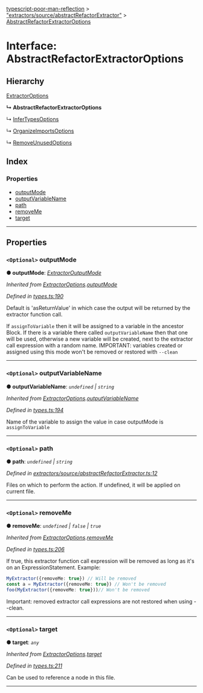 [typescript-poor-man-reflection](../README.md) > ["extractors/source/abstractRefactorExtractor"](../modules/_extractors_source_abstractrefactorextractor_.md) > [AbstractRefactorExtractorOptions](../interfaces/_extractors_source_abstractrefactorextractor_.abstractrefactorextractoroptions.md)

# Interface: AbstractRefactorExtractorOptions

## Hierarchy

 [ExtractorOptions](_types_.extractoroptions.md)

**↳ AbstractRefactorExtractorOptions**

↳  [InferTypesOptions](_extractors_source_infertypes_.infertypesoptions.md)

↳  [OrganizeImportsOptions](_extractors_source_organizeimports_.organizeimportsoptions.md)

↳  [RemoveUnusedOptions](_extractors_source_removeunused_.removeunusedoptions.md)

## Index

### Properties

* [outputMode](_extractors_source_abstractrefactorextractor_.abstractrefactorextractoroptions.md#outputmode)
* [outputVariableName](_extractors_source_abstractrefactorextractor_.abstractrefactorextractoroptions.md#outputvariablename)
* [path](_extractors_source_abstractrefactorextractor_.abstractrefactorextractoroptions.md#path)
* [removeMe](_extractors_source_abstractrefactorextractor_.abstractrefactorextractoroptions.md#removeme)
* [target](_extractors_source_abstractrefactorextractor_.abstractrefactorextractoroptions.md#target)

---

## Properties

<a id="outputmode"></a>

### `<Optional>` outputMode

**● outputMode**: *[ExtractorOutputMode](../modules/_types_.md#extractoroutputmode)*

*Inherited from [ExtractorOptions](_types_.extractoroptions.md).[outputMode](_types_.extractoroptions.md#outputmode)*

*Defined in [types.ts:190](https://github.com/cancerberoSgx/typescript-poor-man-reflection/blob/671fe6b/src/types.ts#L190)*

Default is 'asReturnValue' in which case the output will be returned by the extractor function call.

If `assignToVariable` then it will be assigned to a variable in the ancestor Block. If there is a variable there called `outputVariableName` then that one will be used, otherwise a new variable will be created, next to the extractor call expression with a random name. IMPORTANT: variables created or assigned using this mode won't be removed or restored with `--clean`

___
<a id="outputvariablename"></a>

### `<Optional>` outputVariableName

**● outputVariableName**: *`undefined` \| `string`*

*Inherited from [ExtractorOptions](_types_.extractoroptions.md).[outputVariableName](_types_.extractoroptions.md#outputvariablename)*

*Defined in [types.ts:194](https://github.com/cancerberoSgx/typescript-poor-man-reflection/blob/671fe6b/src/types.ts#L194)*

Name of the variable to assign the value in case outputMode is `assignToVariable`

___
<a id="path"></a>

### `<Optional>` path

**● path**: *`undefined` \| `string`*

*Defined in [extractors/source/abstractRefactorExtractor.ts:12](https://github.com/cancerberoSgx/typescript-poor-man-reflection/blob/671fe6b/src/extractors/source/abstractRefactorExtractor.ts#L12)*

Files on which to perform the action. If undefined, it will be applied on current file.

___
<a id="removeme"></a>

### `<Optional>` removeMe

**● removeMe**: *`undefined` \| `false` \| `true`*

*Inherited from [ExtractorOptions](_types_.extractoroptions.md).[removeMe](_types_.extractoroptions.md#removeme)*

*Defined in [types.ts:206](https://github.com/cancerberoSgx/typescript-poor-man-reflection/blob/671fe6b/src/types.ts#L206)*

If true, this extractor function call expression will be removed as long as it's on an ExpressionStatement. Example:

```ts
MyExtractor({removeMe: true}) // Will be removed
const a = MyExtractor({removeMe: true}) // Won't be removed
foo(MyExtractor({removeMe: true}))// Won't be removed
```

Important: removed extractor call expressions are not restored when using --clean.

___
<a id="target"></a>

### `<Optional>` target

**● target**: *`any`*

*Inherited from [ExtractorOptions](_types_.extractoroptions.md).[target](_types_.extractoroptions.md#target)*

*Defined in [types.ts:211](https://github.com/cancerberoSgx/typescript-poor-man-reflection/blob/671fe6b/src/types.ts#L211)*

Can be used to reference a node in this file.

___

